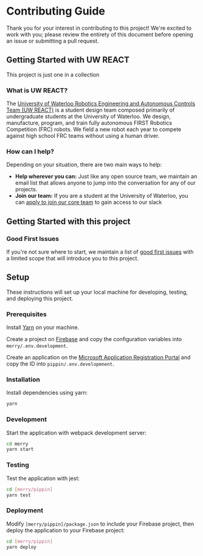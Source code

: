 # Contributing Guide

Thank you for your interest in contributing to this project! We're excited to work with you; please review the entirety of this document before opening an issue or submitting a pull request.

## Getting Started with UW REACT

This project is just one in a collection

### What is UW REACT?

The [University of Waterloo Robotics Engineering and Autonomous Controls Team (UW REACT)](https://uwreact.ca) is a student design team composed primarily of undergraduate students at the University of Waterloo. We design, manufacture, program, and train fully autonomous FIRST Robotics Competition (FRC) robots. We field a new robot each year to compete against high school FRC teams without using a human driver.

### How can I help?

Depending on your situation, there are two main ways to help:

- **Help wherever you can:** Just like any open source team, we maintain an email list that allows anyone to jump into the conversation for any of our projects.
- **Join our team:** If you are a student at the University of Waterloo, you can [apply to join our core team](https://uwreact.ca) to gain access to our slack 

## Getting Started with this project



### Good First Issues

If you're not sure where to start, we maintain a list of [good first issues](https://github.com/uwreact/shire/labels/good%20first%20issue) with a limited scope that will introduce you to this project.

## Setup

These instructions will set up your local machine for developing, testing, and deploying this project.

### Prerequisites

Install [Yarn](https://yarnpkg.com/en/) on your machine.

Create a project on [Firebase](https://firebase.google.com/) and copy the configuration variables into `merry/.env.development`.

Create an application on the [Microsoft Application Registration Portal](https://apps.dev.microsoft.com/portal/register-app) and copy the ID into `pippin/.env.developmnent`.

### Installation

Install dependencies using yarn:

```bash
yarn
```

### Development

Start the application with webpack development server:

```bash
cd merry
yarn start
```

### Testing

Test the application with jest:

```bash
cd [merry/pippin]
yarn test
```

### Deployment

Modify `[merry/pippin]/package.json` to include your Firebase project,
then deploy the application to your Firebase project:

```bash
cd [merry/pippin]
yarn deploy
```
